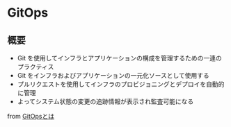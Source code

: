 # GitOps

## 概要

- Git を使用してインフラとアプリケーションの構成を管理するための一連のプラクティス
- Git をインフラおよびアプリケーションの一元化ソースとして使用する
- プルリクエストを使用してインフラのプロビジョニングとデプロイを自動的に管理
- よってシステム状態の変更の追跡情報が表示され監査可能になる



from  [GitOpsとは](https://www.redhat.com/ja/topics/devops/what-is-gitops)

